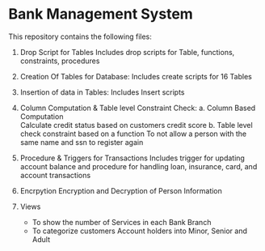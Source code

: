 # Bank Management System

This repository contains the following files:
1. Drop Script for Tables
	Includes drop scripts for Table, functions, constraints, procedures

2. Creation Of Tables for Database: Includes create scripts for 16 Tables

3. Insertion of data in Tables: Includes Insert scripts

4. Column Computation & Table level Constraint Check:
	a. Column Based Computation<br>
      		Calculate credit status based on customers credit score
	b. Table level check constraint based on a function
		To not allow a person with the same name and ssn to register again

5. Procedure & Triggers for Transactions
	Includes trigger for updating account balance and procedure for handling loan, insurance, card, and account transactions

6. Encrpytion
	Encryption and Decryption of Person Information

7. Views
	* To show the number of Services in each Bank Branch
	* To categorize customers Account holders into Minor, Senior and Adult

